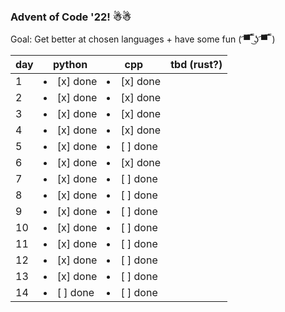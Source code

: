 ### Advent of Code '22! ☃☃
Goal: Get better at chosen languages + have some fun ( ͡▀̿ ̿ ͜ʖ ͡▀̿ ̿ )

| day | python | cpp | tbd (rust?) |
| --- | ------ | --- | --- |
| 1  | <li>[x] done</li> | <li>[x] done</li> |  | 
| 2  | <li>[x] done</li> | <li>[x] done</li> |  | 
| 3  | <li>[x] done</li> | <li>[x] done</li> |  | 
| 4  | <li>[x] done</li> | <li>[x] done</li> |  | 
| 5  | <li>[x] done</li> | <li>[ ] done</li> |  |
| 6  | <li>[x] done</li> | <li>[x] done</li> |  |
| 7  | <li>[x] done</li> | <li>[ ] done</li> |  |
| 8  | <li>[x] done</li> | <li>[ ] done</li> |  |
| 9  | <li>[x] done</li> | <li>[ ] done</li> |  |
| 10 | <li>[x] done</li> | <li>[ ] done</li> |  |
| 11 | <li>[x] done</li> | <li>[ ] done</li> |  |
| 12 | <li>[x] done</li> | <li>[ ] done</li> |  |
| 13 | <li>[x] done</li> | <li>[ ] done</li> |  |
| 14 | <li>[ ] done</li> | <li>[ ] done</li> |  |
